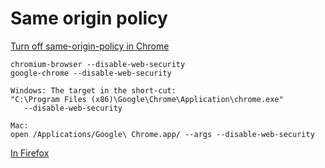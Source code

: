 # Same origin policy


[Turn off same-origin-policy in Chrome](http://stackoverflow.com/questions/3102819/chrome-disable-same-origin-policy)


```
chromium-browser --disable-web-security
google-chrome --disable-web-security

Windows: The target in the short-cut:
"C:\Program Files (x86)\Google\Chrome\Application\chrome.exe"
   --disable-web-security

Mac:
open /Applications/Google\ Chrome.app/ --args --disable-web-security
```

[In Firefox](https://addons.mozilla.org/en-us/firefox/addon/forcecors/)


